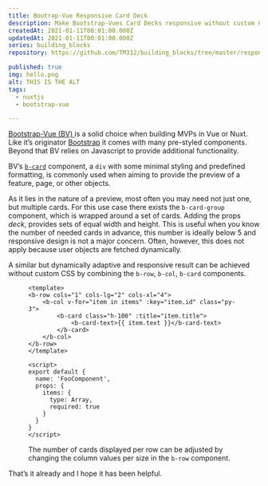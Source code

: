 ```yaml
---
title: Bootrap-Vue Responsive Card Deck
description: Make Bootstrap-Vues Card Decks responsive without custom CSS
createdAt: 2021-01-11T00:01:00.000Z
updatedAt: 2021-01-11T00:01:00.000Z
series: building_blocks
repository: https://github.com/TM312/building_blocks/tree/master/responsive-b-card-group

published: true
img: hello.png
alt: THIS IS THE ALT
tags:
  - nuxtjs
  - bootstrap-vue

---
```


<a class="font-bold text-purple-600" href="https://bootstrap-vue.org/" target="_blank"> Bootstrap-Vue (BV) </a> is a solid choice when building MVPs in Vue or Nuxt. Like it’s originator <a class="font-bold text-purple-600" href="https://getbootstrap.com/" target="_blank">Bootstrap</a> it comes with many pre-styled components. Beyond that BV relies on Javascript to provide additional functionality.

BV’s <a href="https://bootstrap-vue.org/docs/components/card" target="_blank"><code class="bg-gray-800 text-gray-100 rounded p-1">b-card</code></a> component, a <code class="bg-gray-800 text-gray-100 rounded p-1">div</code> with some minimal styling and predefined formatting, is commonly used when aiming to provide the preview of a feature, page, or other objects.

As it lies in the nature of a preview, most often you may need not just one, but multiple cards. For this use case there exists the <code class="bg-gray-800 text-gray-100 rounded p-1">b-card-group</code> component, which is wrapped around a set of cards. Adding the props <i>deck</i>, provides sets of equal width and height. This is useful when you know the number of needed cards in advance, this number is ideally below 5 and responsive design is not a major concern. Often, however, this does not apply because user objects are fetched dynamically.

A similar but dynamically adaptive and responsive result can be achieved without custom CSS by combining the <code class="bg-gray-800 text-gray-100 rounded p-1">b-row</code>, <code class="bg-gray-800 text-gray-100 rounded p-1">b-col</code>, <code class="bg-gray-800 text-gray-100 rounded p-1">b-card</code> components.

<figure>

```vue[FooComponent.vue]
<template>
<b-row cols="1" cols-lg="2" cols-xl="4">
    <b-col v-for="item in items" :key="item.id" class="py-3">
        <b-card class="h-100" :title="item.title">
            <b-card-text>{{ item.text }}</b-card-text>
        </b-card>
    </b-col>
</b-row>
</template>

<script>
export default {
  name: 'FooComponent',
  props: {
    items: {
      type: Array,
      required: true
    }
  }
}
</script>
```

  <figcaption>The number of cards displayed per row can be adjusted by changing the column values per size in the <code class="bg-gray-800 text-gray-100 rounded p-1">b-row</code> component.</figcaption>

</figure>

That’s it already and I hope it has been helpful.
